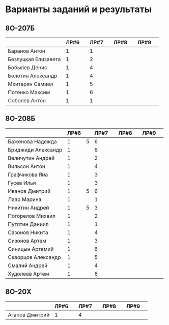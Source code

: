 # Варианты заданий и результаты

## 8О-207Б
|                     | ЛР#6 |   | ЛР#7 |   | ЛР#8 |   | ЛР#9 |   |
|---------------------|------|---|------|---|------|---|------|---|
| Баранов Антон       | 1    |   |  1   |   |      |   |      |   |
| Безлуцкая Елизавета | 1    |   |  2   |   |      |   |      |   |
| Бобылев Денис       | 1    |   |  4   |   |      |   |      |   |
| Болотин Александр   | 1    |   |  4   |   |      |   |      |   |
| Мхитарян Самвел     | 1    |   |  5   |   |      |   |      |   |
| Потенко Максим      | 1    |   |  6   |   |      |   |      |   |
| Соболев Антон       | 1    |   |  1   |   |      |   |      |   |

## 8О-208Б
|                     | ЛР#6 |   | ЛР#7 |   | ЛР#8 |   | ЛР#9 |   |
|---------------------|------|---|------|---|------|---|------|---|
| Баженова Надежда    | 1    | 5 |  6   |   |      |   |      |   |
| Бриджиди Александр  | 1    |   |  6   |   |      |   |      |   |
| Величутин Андрей    | 1    |   |  2   |   |      |   |      |   |
| Вильсон Антон       | 1    |   |  4   |   |      |   |      |   |
| Графчикова Яна      | 1    |   |  3   |   |      |   |      |   |
| Гусев Илья          | 1    |   |  3   |   |      |   |      |   |
| Иванов Дмитрий      | 1    | 5 |  6   |   |      |   |      |   |
| Лаар Марина         | 1    |   |  1   |   |      |   |      |   |
| Никитин Андрей      | 1    | 5 |  3   |   |      |   |      |   |
| Погорелов Михаил    | 1    |   |  2   |   |      |   |      |   |
| Путятин Даниил      | 1    |   |  1   |   |      |   |      |   |
| Сазонов Никита      | 1    |   |  4   |   |      |   |      |   |
| Сизонов Артем       | 1    |   |  3   |   |      |   |      |   |
| Синицын Артемий     | 1    |   |  6   |   |      |   |      |   |
| Скворцов Александр  | 1    |   |  5   |   |      |   |      |   |
| Смалий Андрей       | 1    |   |  4   |   |      |   |      |   |
| Худолеев Артем      | 1    |   |  6   |   |      |   |      |   |

## 8О-20X
|                     | ЛР#6 |   | ЛР#7 |   | ЛР#8 |   | ЛР#9 |   |
|---------------------|------|---|------|---|------|---|------|---|
| Агапов Дмитрий      | 1    |   |  4   |   |      |   |      |   |
